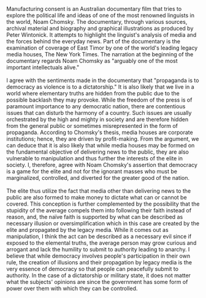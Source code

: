 Manufacturing consent is an Australian documentary film that tries to explore the political life and ideas of one of the most renowned linguists in the world, Noam Chomsky. The documentary, through various sources, archival material and biography and graphical illustrations as produced by Peter Wintonick. It attempts to highlight the linguist's analysis of media and the forces behind the everyday news. Part of the documentary is the examination of coverage of East Timor by one of the world's leading legacy media houses, The New York Times. The narration at the beginning of the documentary regards Noam Chomsky as "arguably one of the most important intellectuals alive."   
</br>
I agree with the sentiments made in the documentary that "propaganda is to democracy as violence is to a dictatorship." It is also likely that we live in a world where elementary truths are hidden from the public due to the possible backlash they may provoke. While the freedom of the press is of paramount importance to any democratic nation, there are contentious issues that can disturb the harmony of a country. Such issues are usually orchestrated by the high and mighty in society and are therefore hidden from the general public or sometimes misrepresented in the form of propaganda. According to Chomsky's thesis, media houses are corporate institutions; hence, they are driven by profit-making. From the argument, we can deduce that it is also likely that while media houses may be formed on the fundamental objective of delivering news to the public, they are also vulnerable to manipulation and thus further the interests of the elite in society. I, therefore, agree with Noam Chomsky's assertion that democracy is a game for the elite and not for the ignorant masses who must be marginalized, controlled, and diverted for the greater good of the nation.  
</br>
The elite thus utilize the fact that media other than delivering news to the public are also formed to make money to dictate what can or cannot be covered. This conception is further complemented by the possibility that the stupidity of the average compels them into following their faith instead of reason, and, the naïve faith is supported by what can be described as necessary illusion or oversimplification which in this case are created by the elite and propagated by the legacy media. While it comes out as manipulation, I think the act can be described as a necessary evil since if exposed to the elemental truths, the average person may grow curious and arrogant and lack the humility to submit to authority leading to anarchy. I believe that while democracy involves people's participation in their own rule, the creation of illusions and their propagation by legacy media is the very essence of democracy so that people can peacefully submit to authority. In the case of a dictatorship or military state, it does not matter what the subjects' opinions are since the government has some form of power over them with which they can be controlled.  
